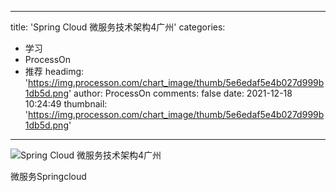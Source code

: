 
---
title: 'Spring Cloud 微服务技术架构4广州'
categories: 
 - 学习
 - ProcessOn
 - 推荐
headimg: 'https://img.processon.com/chart_image/thumb/5e6edaf5e4b027d999b1db5d.png'
author: ProcessOn
comments: false
date: 2021-12-18 10:24:49
thumbnail: 'https://img.processon.com/chart_image/thumb/5e6edaf5e4b027d999b1db5d.png'
---

<div>   
<img class="thumb" alt="Spring Cloud 微服务技术架构4广州" src="https://img.processon.com/chart_image/thumb/5e6edaf5e4b027d999b1db5d.png" referrerpolicy="no-referrer">
<p>微服务Springcloud</p>  
</div>
            